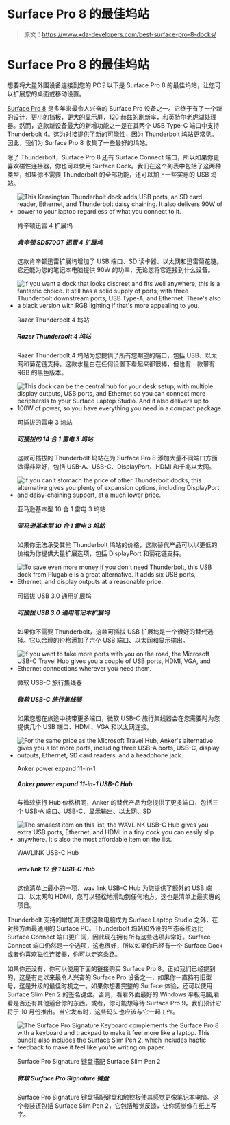 # Surface Pro 8 的最佳坞站

> 原文：<https://www.xda-developers.com/best-surface-pro-8-docks/>

# Surface Pro 8 的最佳坞站

想要将大量外围设备连接到您的 PC？以下是 Surface Pro 8 的最佳坞站，让您可以扩展您的桌面或移动设置。

[Surface Pro 8](https://www.xda-developers.com/surface-pro-8-review/) 是多年来最令人兴奋的 Surface Pro 设备之一。它终于有了一个新的设计，更小的挡板，更大的显示屏，120 赫兹的刷新率，和英特尔老虎湖处理器。然而，这款新设备最大的新增功能之一是在其两个 USB Type-C 端口中支持 Thunderbolt 4。这为对接提供了新的可能性，因为 Thunderbolt 坞站更常见。因此，我们为 Surface Pro 8 收集了一些最好的坞站。

除了 Thunderbolt，Surface Pro 8 还有 Surface Connect 端口，所以如果你更喜欢磁性连接器，你也可以使用 Surface Dock。我们在这个列表中包括了这两种类型，如果你不需要 Thunderbolt 的全部功能，还可以加上一些实惠的 USB 坞站。

*   <picture>![This Kensington Thunderbolt dock adds USB ports, an SD card reader, Ethernet, and Thunderbolt daisy chaining. It also delivers 90W of power to your laptop regardless of what you connect to it.](img/54a5d78ee55229eb1f48d740989a3567.png)</picture>

    肯辛顿迅雷 4 扩展坞

    ##### 肯辛顿 SD5700T 迅雷 4 扩展坞

    这款肯辛顿迅雷扩展坞增加了 USB 端口、SD 读卡器、以太网和迅雷菊花链。它还能为您的笔记本电脑提供 90W 的功率，无论您将它连接到什么设备。

*   <picture>![If you want a dock that looks discreet and fits well anywhere, this is a fantastic choice. It still has a solid supply of ports, with three Thunderbolt downstream ports, USB Type-A, and Ethernet. There's also a black version with RGB lighting if that's more appealing to you.](img/6bb6fa7221dc14beb102a5220c8fbb8e.png)</picture>

    Razer Thunderbolt 4 坞站

    ##### Razer Thunderbolt 4 坞站

    Razer Thunderbolt 4 坞站为您提供了所有您期望的端口，包括 USB、以太网和菊花链支持。这款水星白在任何设置下看起来都很棒，但也有一款带有 RGB 的黑色版本。

*   <picture>![This dock can be the central hub for your desk setup, with multiple display outputs, USB ports, and Ethernet so you can connect more peripherals to your Surface Laptop Studio. And it also delivers up to 100W of power, so you have everything you need in a compact package.](img/b05aa2c5cd94019dd2bd8dfd2b9e7c4e.png)</picture>

    可插拔的雷电 3 坞站

    ##### 可插拔的 14 合 1 雷电 3 坞站

    这款可插拔的 Thunderbolt 坞站在为 Surface Pro 8 添加大量不同端口方面做得非常好，包括 USB-A、USB-C、DisplayPort、HDMI 和千兆以太网。

*   <picture>![If you can't stomach the price of other Thunderbolt docks, this alternative gives you plenty of expansion options, including DisplayPort and daisy-chaining support, at a much lower price.](img/6ddac4625becca49b73204fab0689572.png)</picture>

    亚马逊基本型 10 合 1 雷电 3 坞站

    ##### 亚马逊基本型 10 合 1 雷电 3 坞站

    如果你无法承受其他 Thunderbolt 坞站的价格，这款替代产品可以以更低的价格为你提供大量扩展选项，包括 DisplayPort 和菊花链支持。

*   <picture>![To save even more money if you don't need Thunderbolt, this USB dock from Plugable is a great alternative. It adds six USB ports, Ethernet, and display outputs at a reasonable price.](img/0486a8c08b20da476cf104e2bb596229.png)</picture>

    可插拔 USB 3.0 通用扩展坞

    ##### 可插拔 USB 3.0 通用笔记本扩展坞

    如果你不需要 Thunderbolt，这款可插拔 USB 扩展坞是一个很好的替代选择。它以合理的价格添加了六个 USB 端口、以太网和显示输出。

*   <picture>![If you want to take more ports with you on the road, the Microsoft USB-C Travel Hub gives you a couple of USB ports, HDMI, VGA, and Ethernet connections wherever you need them.](img/6c3dbe89b89efffb223543a7d13ed3da.png)</picture>

    微软 USB-C 旅行集线器

    ##### 微软 USB-C 旅行集线器

    如果您想在旅途中携带更多端口，微软 USB-C 旅行集线器会在您需要时为您提供几个 USB 端口、HDMI、VGA 和以太网连接。

*   <picture>![For the same price as the Microsoft Travel Hub, Anker's alternative gives you a lot more ports, including three USB-A ports, USB-C, display outputs, Ethernet, SD card readers, and a headphone jack.](img/0617b077dcaf3d0ff8828a2fe5ee4078.png)</picture>

    Anker power expand 11-in-1

    ##### Anker power expand 11-in-1 USB-C Hub

    与微软旅行 Hub 价格相同，Anker 的替代产品为您提供了更多端口，包括三个 USB-A 端口、USB-C、显示输出、以太网、SD

*   <picture>![The smallest item on this list, the WAVLINK USB-C Hub gives you extra USB ports, Ethernet, and HDMI in a tiny dock you can easily slip anywhere. It's also the most affordable item on the list.](img/7ded521b5ee9cfc1a6859410a6827db7.png)</picture>

    WAVLINK USB-C Hub

    ##### wav link 12 合 1 USB-C Hub

    这份清单上最小的一项，wav link USB-C Hub 为您提供了额外的 USB 端口、以太网和 HDMI，您可以轻松地滑动到任何地方。这也是清单上最实惠的项目。

Thunderbolt 支持的增加真正使这款电脑成为 Surface Laptop Studio 之外，在对接方面最通用的 Surface PC。Thunderbolt 坞站和外设的生态系统远比 Surface Connect 端口更广阔，因此现在拥有所有这些选项非常好。Surface Connect 端口仍然是一个选项，这也很好，所以如果你已经有一个 Surface Dock 或者你喜欢磁性连接器，你可以走这条路。

如果你还没有，你可以使用下面的链接购买 Surface Pro 8。正如我们已经提到的，这是有史以来最令人兴奋的 Surface Pro 设备之一，如果你一直持有旧型号，这是升级的最佳时机之一。如果你想要完整的 Surface 体验，还可以使用 Surface Slim Pen 2 的签名键盘。否则，看看外面最好的 Windows 平板电脑,看看是否还有其他适合你的东西。或者，你可能想等待 Surface Pro 9，我们预计它将于 10 月份推出。当它发布时，这些码头也应该与它一起工作。

*   <picture>![The Surface Pro Signature Keyboard complements the Surface Pro 8 with a keyboard and trackpad to make it feel more like a laptop. This bundle also includes the Surface Slim Pen 2, which includes haptic feedback to make it feel like you're writing on paper.](img/30efdc2e4330469730ba6a67dbfdea7f.png)</picture>

    Surface Pro Signature 键盘搭配 Surface Slim Pen 2

    ##### 微软 Surface Pro Signature 键盘

    Surface Pro Signature 键盘搭配键盘和触控板使其感觉更像笔记本电脑。这个套装还包括 Surface Slim Pen 2，它包括触觉反馈，让你感觉像在纸上写字。